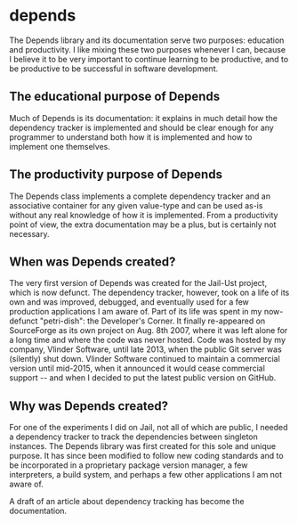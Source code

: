 # depends
The Depends library and its documentation serve two purposes: education and
productivity. I like mixing these two purposes whenever I can, because I
believe it to be very important to continue learning to be productive, and to
be productive to be successful in software development.

## The educational purpose of Depends

Much of Depends is its documentation: it explains in much detail how the
dependency tracker is implemented and should be clear enough for any programmer
to understand both how it is implemented and how to implement one themselves.

## The productivity purpose of Depends

The Depends class implements a complete dependency tracker and an associative
container for any given value-type and can be used as-is without any real
knowledge of how it is implemented. From a productivity point of view, the
extra documentation may be a plus, but is certainly not necessary.

## When was Depends created?

The very first version of Depends was created for the Jail-Ust project, which
is now defunct. The dependency tracker, however, took on a life of its own and 
was improved, debugged, and eventually used for a few production applications
I am aware of. Part of its life was spent in my now-defunct "petri-dish": the
Developer's Corner. It finally re-appeared on SourceForge as its own project
on Aug. 8th 2007, where it was left alone for a long time and where the code
was never hosted. Code was hosted by my company, Vlinder Software, until late
2013, when the public Git server was (silently) shut down. Vlinder Software
continued to maintain a commercial version until mid-2015, when it announced
it would cease commercial support -- and when I decided to put the latest
public version on GitHub.

## Why was Depends created?

For one of the experiments I did on Jail, not all of which are public, I
needed a dependency tracker to track the dependencies between singleton
instances. The Depends library was first created for this sole and unique
purpose. It has since been modified to follow new coding standards and to be
incorporated in a proprietary package version manager, a few interpreters,
a build system, and perhaps a few other applications I am not aware of. 

A draft of an article about dependency tracking has become the documentation.

